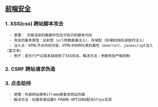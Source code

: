 ## [前端安全](https://zhuanlan.zhihu.com/p/108704264)

### 1. XSS(css) 跨站脚本攻击
      - 原理： 页面渲染的数据中包含可执行的脚本代码
      - 攻击的基本类型：反射型（url参数直接注入）、存储型（存储到DB后读取时注入）
      - 注入点：HTML节点内的内容、HTML中DOM元素的属性（onerror）、javascript注入（富文本）
      - 例子：音乐门户V2版本就收到了XSS攻击，解决方法：参数校验严格控制
### 2. CSRF 跨站请求伪造

### 3. 点击劫持
      - 原理：外部网站使用iframe嵌套本网站页面
      - 解决方法：在服务端设置X-FRAME-OPTIONS配合https实现
